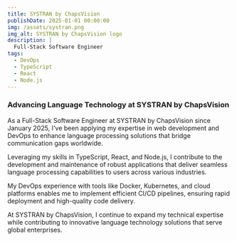 ```yaml
---
title: SYSTRAN by ChapsVision
publishDate: 2025-01-01 00:00:00
img: /assets/systran.png
img_alt: SYSTRAN by ChapsVision logo
description: |
  Full-Stack Software Engineer
tags:
  - DevOps
  - TypeScript
  - React
  - Node.js
---
```


### Advancing Language Technology at SYSTRAN by ChapsVision

<p>As a Full-Stack Software Engineer at SYSTRAN by ChapsVision since January 2025, I've been applying my expertise in web development and DevOps to enhance language processing solutions that bridge communication gaps worldwide.</p>

<p>Leveraging my skills in TypeScript, React, and Node.js, I contribute to the development and maintenance of robust applications that deliver seamless language processing capabilities to users across various industries.</p>

<p>My DevOps experience with tools like Docker, Kubernetes, and cloud platforms enables me to implement efficient CI/CD pipelines, ensuring rapid deployment and high-quality code delivery.</p>

<p>At SYSTRAN by ChapsVision, I continue to expand my technical expertise while contributing to innovative language technology solutions that serve global enterprises.</p>
